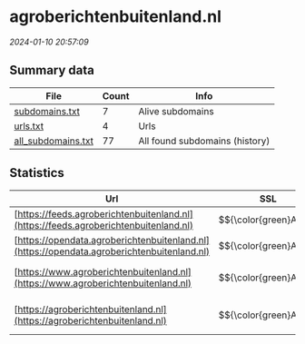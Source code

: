 # agroberichtenbuitenland.nl
*2024-01-10 20:57:09*
## Summary data


| File       | Count | Info |
|------------|-------|------|
|[subdomains.txt](/data/agroberichtenbuitenland.nl/subdomains.txt)|7|Alive subdomains|
|[urls.txt](/data/agroberichtenbuitenland.nl/urls.txt)|4|Urls|
|[all_subdomains.txt](/data/agroberichtenbuitenland.nl/all_subdomains.txt)|77|All found subdomains (history)|


## Statistics


| Url | SSL | Server | Cookie | HSTS | CSP | XFO | XXP | RP | Tech |Title |
|------------|-------|------|------|------|------|------|------|------|------|------|
|[https://feeds.agroberichtenbuitenland.nl](https://feeds.agroberichtenbuitenland.nl)| $${\color{green}A+}$$ |nginx| |:white_check_mark: | | :white_check_mark: | :white_check_mark: | :white_check_mark: |HSTS Nginx||
|[https://opendata.agroberichtenbuitenland.nl](https://opendata.agroberichtenbuitenland.nl)| $${\color{green}A+}$$ |nginx| |:white_check_mark: | | :white_check_mark: | :white_check_mark: | :white_check_mark: |HSTS Nginx||
|[https://www.agroberichtenbuitenland.nl](https://www.agroberichtenbuitenland.nl)| $${\color{green}A+}$$ |nginx| |:white_check_mark: |:warning: | :white_check_mark: | :white_check_mark: | :white_check_mark: |Bloomreach HSTS Nginx|Home | Agroberic...|
|[https://agroberichtenbuitenland.nl](https://agroberichtenbuitenland.nl)| $${\color{green}A+}$$ |nginx| |:white_check_mark: |:warning: | :white_check_mark: | :white_check_mark: | :white_check_mark: |HSTS Nginx|301 Moved Perman...|